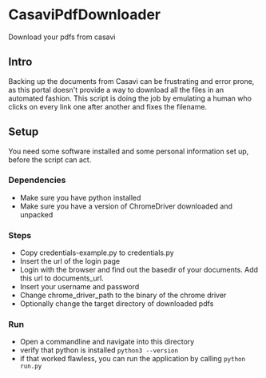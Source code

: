 # CasaviPdfDownloader

Download your pdfs from casavi

## Intro

Backing up the documents from Casavi can be frustrating and error prone, as this portal doesn't provide a way to download all the files in an automated fashion. This script is doing the job by emulating a human who clicks on every link one after another and fixes the filename.

## Setup

You need some software installed and some personal information set up, before the script can act.

### Dependencies

- Make sure you have python installed
- Make sure you have a version of ChromeDriver downloaded and unpacked

### Steps

- Copy credentials-example.py to credentials.py
- Insert the url of the login page
- Login with the browser and find out the basedir of your documents. Add this url to documents_url.
- Insert your username and password
- Change chrome_driver_path to the binary of the chrome driver
- Optionally change the target directory of downloaded pdfs

### Run

- Open a commandline and navigate into this directory
- verify that python is installed `python3 --version`
- if that worked flawless, you can run the application by calling `python run.py`